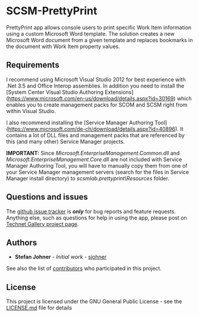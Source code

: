 # SCSM-PrettyPrint
PrettyPrint app allows console users to print specific Work Item information using a custom Microsoft Word template. The solution creates a new Microsoft Word document from a given template and replaces bookmarks in the document with Work Item property values.

## Requirements
I recommend using Microsoft Visual Studio 2012 for best experience with .Net 3.5 and Office Interop assemblies. In addition you need to install the [System Center Visual Studio Authoring Extensions] (https://www.microsoft.com/en-us/download/details.aspx?id=30169) which enables you to create management packs for SCOM and SCSM right from within Visual Studio.

I also recommend installing the [Service Manager Authoring Tool] (https://www.microsoft.com/de-ch/download/details.aspx?id=40896). It contains a lot of DLL files and management packs that are referenced by this (and many other) Service Manager projects.

**IMPORTANT:** Since *Microsoft.EnterpriseManagement.Common.dll* and *Microsoft.EnterpriseManagement.Core.dll* are not included with Service Manager Authoring Tool, you will have to manually copy them from one of your Service Manager management servers (search for the files in Service Manager install directory) to *scsmlab.prettyprint\Resources* folder.

## Questions and issues

The [github issue tracker](https://github.com/sjohner/SCSM-PrettyPrint/issues) is **_only_** for bug reports and feature requests. Anything else, such as questions for help in using the app, please post on  [Technet Gallery project page](https://gallery.technet.microsoft.com/Service-Manager-PrettyPrint-0e1808b1).

## Authors
* **Stefan Johner** - *Initial work* - [sjohner](https://github.com/sjohner)

See also the list of [contributors](https://github.com/sjohner/SCSM-PrettyPrint/contributors) who participated in this project.

## License
This project is licensed under the GNU General Public License - see the [LICENSE.md](LICENSE.md) file for details
